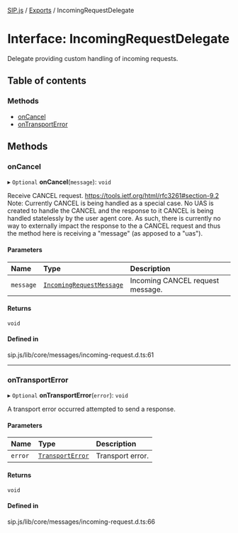 [SIP.js](../README.md) / [Exports](../modules.md) / IncomingRequestDelegate

# Interface: IncomingRequestDelegate

Delegate providing custom handling of incoming requests.

## Table of contents

### Methods

- [onCancel](IncomingRequestDelegate.md#oncancel)
- [onTransportError](IncomingRequestDelegate.md#ontransporterror)

## Methods

### onCancel

▸ `Optional` **onCancel**(`message`): `void`

Receive CANCEL request.
https://tools.ietf.org/html/rfc3261#section-9.2
Note: Currently CANCEL is being handled as a special case.
No UAS is created to handle the CANCEL and the response to
it CANCEL is being handled statelessly by the user agent core.
As such, there is currently no way to externally impact the
response to the a CANCEL request and thus the method here is
receiving a "message" (as apposed to a "uas").

#### Parameters

| Name | Type | Description |
| :------ | :------ | :------ |
| `message` | [`IncomingRequestMessage`](../classes/IncomingRequestMessage.md) | Incoming CANCEL request message. |

#### Returns

`void`

#### Defined in

sip.js/lib/core/messages/incoming-request.d.ts:61

___

### onTransportError

▸ `Optional` **onTransportError**(`error`): `void`

A transport error occurred attempted to send a response.

#### Parameters

| Name | Type | Description |
| :------ | :------ | :------ |
| `error` | [`TransportError`](../classes/TransportError.md) | Transport error. |

#### Returns

`void`

#### Defined in

sip.js/lib/core/messages/incoming-request.d.ts:66
